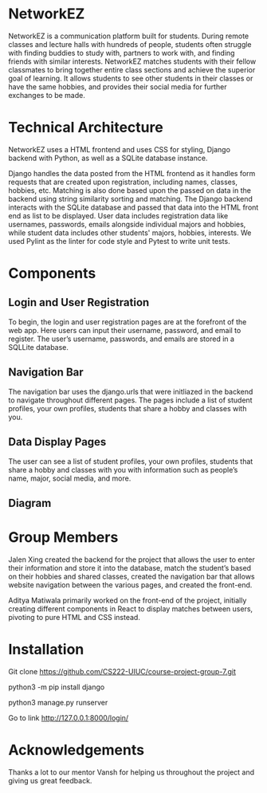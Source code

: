 # NetworkEZ

NetworkEZ is a communication platform built for students. During remote classes and lecture halls with hundreds of people, students often struggle with finding buddies to study with, partners to work with, and finding friends with similar interests. NetworkEZ matches students with their fellow classmates to bring together entire class sections and achieve the superior goal of learning. It allows students to see other students in their classes or have the same hobbies, and provides their social media for further exchanges to be made. 

# Technical Architecture

NetworkEZ uses a HTML frontend and uses CSS for styling, Django backend with Python, as well as a SQLite database instance.

Django handles the data posted from the HTML frontend as it handles form requests that are created upon registration, including names, classes, hobbies, etc. Matching is also done based upon the passed on data in the backend using string similarity sorting and matching. The Django backend interacts with the SQLite database and passed that data into the HTML front end as list to be displayed. User data includes registration data like usernames, passwords, emails alongside individual majors and hobbies, while student data includes other students' majors, hobbies, interests. We used Pylint as the linter for code style and Pytest to write unit tests. 

# Components

## Login and User Registration

To begin, the login and user registration pages are at the forefront of the web app. Here users can input their username, password, and email to register. The user’s username, passwords, and emails are stored in a SQLLite database.

## Navigation Bar

The navigation bar uses the django.urls that were initliazed in the backend to navigate throughout different pages. The pages include a list of student profiles, your own profiles, students that share a hobby and classes with you.

## Data Display Pages

The user can see a list of student profiles, your own profiles, students that share a hobby and classes with you with information such as people’s name, major, social media, and more. 




## Diagram




# Group Members

Jalen Xing created the backend for the project that allows the user to enter their information and store it into the database, match the student’s based on their hobbies and shared classes, created the navigation bar that allows website navigation between the various pages, and created the front-end. 

Aditya Matiwala primarily worked on the front-end of the project, initially creating different components in React to display matches between users, pivoting to pure HTML and CSS instead.

# Installation 

Git clone https://github.com/CS222-UIUC/course-project-group-7.git

python3 -m pip install django

python3 manage.py runserver

Go to link http://127.0.0.1:8000/login/

# Acknowledgements

Thanks a lot to our mentor Vansh for helping us throughout the project and giving us great feedback. 
